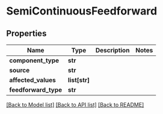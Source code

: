 # SemiContinuousFeedforward

## Properties
Name | Type | Description | Notes
------------ | ------------- | ------------- | -------------
**component_type** | **str** |  | 
**source** | **str** |  | 
**affected_values** | **list[str]** |  | 
**feedforward_type** | **str** |  | 

[[Back to Model list]](../README.md#documentation-for-models) [[Back to API list]](../README.md#documentation-for-api-endpoints) [[Back to README]](../README.md)

